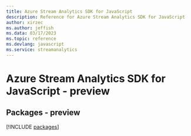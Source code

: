 ```yaml
---
title: Azure Stream Analytics SDK for JavaScript
description: Reference for Azure Stream Analytics SDK for JavaScript
author: xirzec
ms.author: jeffish
ms.data: 03/17/2023
ms.topic: reference
ms.devlang: javascript
ms.service: streamanalytics
---
```

# Azure Stream Analytics SDK for JavaScript - preview
## Packages - preview
[!INCLUDE [packages](stream-analytics-index.md)]